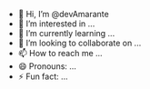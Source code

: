 - 👋 Hi, I’m @devAmarante
- 👀 I’m interested in ...
- 🌱 I’m currently learning ...
- 💞️ I’m looking to collaborate on ...
- 📫 How to reach me ...
- 😄 Pronouns: ...
- ⚡ Fun fact: ...

<!---
devAmarante/devAmarante is a ✨ special ✨ repository because its `README.md` (this file) appears on your GitHub profile.
You can click the Preview link to take a look at your changes.
--->
